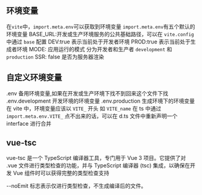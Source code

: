 <!-- import.meta.env 环境变量 -->

## 环境变量

在`vite`中，`import.meta.env`可以获取到环境变量
`import.meta.env`有五个默认的环境变量
BASE_URL:开发或生产环境服务的公共基础路径，可以在 `vite.config` 中通过 `base` 配置
DEV:true 表示当前处于开发者环境
PROD:true 表示当前处于生成者环境
MODE: 应用运行的模式 分为开发者和生产者 `development` 和 `production`
SSR: false 是否为服务器渲染

## 自定义环境变量

.env 备用环境变量,如果在开发或生产环境下找不到回来这个文件下找
.env.development 开发环境的环境变量
.env.production 生成环境下的环境变量
在 vite 中，环境变量应该以 `VITE_` 开头 如 `VITE_name`
在 ts 中通过 `import.meta.env.VITE_` 点不出来的话，可以在 d.ts 文件中重新声明一个 interface 进行合并

## vue-tsc

vue-tsc 是一个 TypeScript 编译器工具，专门用于 Vue 3 项目。它提供了对 .vue 文件进行类型检查的功能，并与 TypeScript 编译器 (tsc) 集成，以确保在开发 Vue 组件时可以获得完整的类型检查支持

--noEmit 标志表示仅进行类型检查，不生成编译后的文件。

